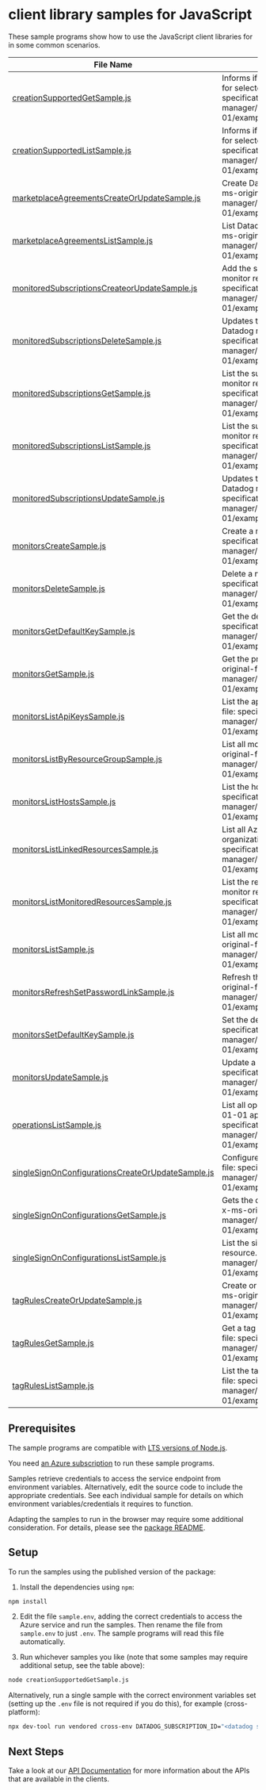 # client library samples for JavaScript

These sample programs show how to use the JavaScript client libraries for in some common scenarios.

| **File Name**                                                                                       | **Description**                                                                                                                                                                                                                       |
| --------------------------------------------------------------------------------------------------- | ------------------------------------------------------------------------------------------------------------------------------------------------------------------------------------------------------------------------------------- |
| [creationSupportedGetSample.js][creationsupportedgetsample]                                         | Informs if the current subscription is being already monitored for selected Datadog organization. x-ms-original-file: specification/datadog/resource-manager/Microsoft.Datadog/stable/2023-01-01/examples/CreationSupported_Get.json  |
| [creationSupportedListSample.js][creationsupportedlistsample]                                       | Informs if the current subscription is being already monitored for selected Datadog organization. x-ms-original-file: specification/datadog/resource-manager/Microsoft.Datadog/stable/2023-01-01/examples/CreationSupported_List.json |
| [marketplaceAgreementsCreateOrUpdateSample.js][marketplaceagreementscreateorupdatesample]           | Create Datadog marketplace agreement in the subscription. x-ms-original-file: specification/datadog/resource-manager/Microsoft.Datadog/stable/2023-01-01/examples/MarketplaceAgreements_Create.json                                   |
| [marketplaceAgreementsListSample.js][marketplaceagreementslistsample]                               | List Datadog marketplace agreements in the subscription. x-ms-original-file: specification/datadog/resource-manager/Microsoft.Datadog/stable/2023-01-01/examples/MarketplaceAgreements_List.json                                      |
| [monitoredSubscriptionsCreateorUpdateSample.js][monitoredsubscriptionscreateorupdatesample]         | Add the subscriptions that should be monitored by the Datadog monitor resource. x-ms-original-file: specification/datadog/resource-manager/Microsoft.Datadog/stable/2023-01-01/examples/MonitoredSubscriptions_CreateorUpdate.json    |
| [monitoredSubscriptionsDeleteSample.js][monitoredsubscriptionsdeletesample]                         | Updates the subscriptions that are being monitored by the Datadog monitor resource x-ms-original-file: specification/datadog/resource-manager/Microsoft.Datadog/stable/2023-01-01/examples/MonitoredSubscriptions_Delete.json         |
| [monitoredSubscriptionsGetSample.js][monitoredsubscriptionsgetsample]                               | List the subscriptions currently being monitored by the Datadog monitor resource. x-ms-original-file: specification/datadog/resource-manager/Microsoft.Datadog/stable/2023-01-01/examples/MonitoredSubscriptions_Get.json             |
| [monitoredSubscriptionsListSample.js][monitoredsubscriptionslistsample]                             | List the subscriptions currently being monitored by the Datadog monitor resource. x-ms-original-file: specification/datadog/resource-manager/Microsoft.Datadog/stable/2023-01-01/examples/MonitoredSubscriptions_List.json            |
| [monitoredSubscriptionsUpdateSample.js][monitoredsubscriptionsupdatesample]                         | Updates the subscriptions that are being monitored by the Datadog monitor resource x-ms-original-file: specification/datadog/resource-manager/Microsoft.Datadog/stable/2023-01-01/examples/MonitoredSubscriptions_Update.json         |
| [monitorsCreateSample.js][monitorscreatesample]                                                     | Create a monitor resource. x-ms-original-file: specification/datadog/resource-manager/Microsoft.Datadog/stable/2023-01-01/examples/Monitors_Create.json                                                                               |
| [monitorsDeleteSample.js][monitorsdeletesample]                                                     | Delete a monitor resource. x-ms-original-file: specification/datadog/resource-manager/Microsoft.Datadog/stable/2023-01-01/examples/Monitors_Delete.json                                                                               |
| [monitorsGetDefaultKeySample.js][monitorsgetdefaultkeysample]                                       | Get the default api key. x-ms-original-file: specification/datadog/resource-manager/Microsoft.Datadog/stable/2023-01-01/examples/ApiKeys_GetDefaultKey.json                                                                           |
| [monitorsGetSample.js][monitorsgetsample]                                                           | Get the properties of a specific monitor resource. x-ms-original-file: specification/datadog/resource-manager/Microsoft.Datadog/stable/2023-01-01/examples/Monitors_Get.json                                                          |
| [monitorsListApiKeysSample.js][monitorslistapikeyssample]                                           | List the api keys for a given monitor resource. x-ms-original-file: specification/datadog/resource-manager/Microsoft.Datadog/stable/2023-01-01/examples/ApiKeys_List.json                                                             |
| [monitorsListByResourceGroupSample.js][monitorslistbyresourcegroupsample]                           | List all monitors under the specified resource group. x-ms-original-file: specification/datadog/resource-manager/Microsoft.Datadog/stable/2023-01-01/examples/Monitors_ListByResourceGroup.json                                       |
| [monitorsListHostsSample.js][monitorslisthostssample]                                               | List the hosts for a given monitor resource. x-ms-original-file: specification/datadog/resource-manager/Microsoft.Datadog/stable/2023-01-01/examples/Hosts_List.json                                                                  |
| [monitorsListLinkedResourcesSample.js][monitorslistlinkedresourcessample]                           | List all Azure resources associated to the same Datadog organization as the target resource. x-ms-original-file: specification/datadog/resource-manager/Microsoft.Datadog/stable/2023-01-01/examples/LinkedResources_List.json        |
| [monitorsListMonitoredResourcesSample.js][monitorslistmonitoredresourcessample]                     | List the resources currently being monitored by the Datadog monitor resource. x-ms-original-file: specification/datadog/resource-manager/Microsoft.Datadog/stable/2023-01-01/examples/MonitoredResources_List.json                    |
| [monitorsListSample.js][monitorslistsample]                                                         | List all monitors under the specified subscription. x-ms-original-file: specification/datadog/resource-manager/Microsoft.Datadog/stable/2023-01-01/examples/Monitors_List.json                                                        |
| [monitorsRefreshSetPasswordLinkSample.js][monitorsrefreshsetpasswordlinksample]                     | Refresh the set password link and return a latest one. x-ms-original-file: specification/datadog/resource-manager/Microsoft.Datadog/stable/2023-01-01/examples/RefreshSetPassword_Get.json                                            |
| [monitorsSetDefaultKeySample.js][monitorssetdefaultkeysample]                                       | Set the default api key. x-ms-original-file: specification/datadog/resource-manager/Microsoft.Datadog/stable/2023-01-01/examples/ApiKeys_SetDefaultKey.json                                                                           |
| [monitorsUpdateSample.js][monitorsupdatesample]                                                     | Update a monitor resource. x-ms-original-file: specification/datadog/resource-manager/Microsoft.Datadog/stable/2023-01-01/examples/Monitors_Update.json                                                                               |
| [operationsListSample.js][operationslistsample]                                                     | List all operations provided by Microsoft.Datadog for the 2023-01-01 api version. x-ms-original-file: specification/datadog/resource-manager/Microsoft.Datadog/stable/2023-01-01/examples/Operations_List.json                        |
| [singleSignOnConfigurationsCreateOrUpdateSample.js][singlesignonconfigurationscreateorupdatesample] | Configures single-sign-on for this resource. x-ms-original-file: specification/datadog/resource-manager/Microsoft.Datadog/stable/2023-01-01/examples/SingleSignOnConfigurations_CreateOrUpdate.json                                   |
| [singleSignOnConfigurationsGetSample.js][singlesignonconfigurationsgetsample]                       | Gets the datadog single sign-on resource for the given Monitor. x-ms-original-file: specification/datadog/resource-manager/Microsoft.Datadog/stable/2023-01-01/examples/SingleSignOnConfigurations_Get.json                           |
| [singleSignOnConfigurationsListSample.js][singlesignonconfigurationslistsample]                     | List the single sign-on configurations for a given monitor resource. x-ms-original-file: specification/datadog/resource-manager/Microsoft.Datadog/stable/2023-01-01/examples/SingleSignOnConfigurations_List.json                     |
| [tagRulesCreateOrUpdateSample.js][tagrulescreateorupdatesample]                                     | Create or update a tag rule set for a given monitor resource. x-ms-original-file: specification/datadog/resource-manager/Microsoft.Datadog/stable/2023-01-01/examples/TagRules_CreateOrUpdate.json                                    |
| [tagRulesGetSample.js][tagrulesgetsample]                                                           | Get a tag rule set for a given monitor resource. x-ms-original-file: specification/datadog/resource-manager/Microsoft.Datadog/stable/2023-01-01/examples/TagRules_Get.json                                                            |
| [tagRulesListSample.js][tagruleslistsample]                                                         | List the tag rules for a given monitor resource. x-ms-original-file: specification/datadog/resource-manager/Microsoft.Datadog/stable/2023-01-01/examples/TagRules_List.json                                                           |

## Prerequisites

The sample programs are compatible with [LTS versions of Node.js](https://github.com/nodejs/release#release-schedule).

You need [an Azure subscription][freesub] to run these sample programs.

Samples retrieve credentials to access the service endpoint from environment variables. Alternatively, edit the source code to include the appropriate credentials. See each individual sample for details on which environment variables/credentials it requires to function.

Adapting the samples to run in the browser may require some additional consideration. For details, please see the [package README][package].

## Setup

To run the samples using the published version of the package:

1. Install the dependencies using `npm`:

```bash
npm install
```

2. Edit the file `sample.env`, adding the correct credentials to access the Azure service and run the samples. Then rename the file from `sample.env` to just `.env`. The sample programs will read this file automatically.

3. Run whichever samples you like (note that some samples may require additional setup, see the table above):

```bash
node creationSupportedGetSample.js
```

Alternatively, run a single sample with the correct environment variables set (setting up the `.env` file is not required if you do this), for example (cross-platform):

```bash
npx dev-tool run vendored cross-env DATADOG_SUBSCRIPTION_ID="<datadog subscription id>" node creationSupportedGetSample.js
```

## Next Steps

Take a look at our [API Documentation][apiref] for more information about the APIs that are available in the clients.

[creationsupportedgetsample]: https://github.com/Azure/azure-sdk-for-js/blob/main/sdk/datadog/arm-datadog/samples/v3/javascript/creationSupportedGetSample.js
[creationsupportedlistsample]: https://github.com/Azure/azure-sdk-for-js/blob/main/sdk/datadog/arm-datadog/samples/v3/javascript/creationSupportedListSample.js
[marketplaceagreementscreateorupdatesample]: https://github.com/Azure/azure-sdk-for-js/blob/main/sdk/datadog/arm-datadog/samples/v3/javascript/marketplaceAgreementsCreateOrUpdateSample.js
[marketplaceagreementslistsample]: https://github.com/Azure/azure-sdk-for-js/blob/main/sdk/datadog/arm-datadog/samples/v3/javascript/marketplaceAgreementsListSample.js
[monitoredsubscriptionscreateorupdatesample]: https://github.com/Azure/azure-sdk-for-js/blob/main/sdk/datadog/arm-datadog/samples/v3/javascript/monitoredSubscriptionsCreateorUpdateSample.js
[monitoredsubscriptionsdeletesample]: https://github.com/Azure/azure-sdk-for-js/blob/main/sdk/datadog/arm-datadog/samples/v3/javascript/monitoredSubscriptionsDeleteSample.js
[monitoredsubscriptionsgetsample]: https://github.com/Azure/azure-sdk-for-js/blob/main/sdk/datadog/arm-datadog/samples/v3/javascript/monitoredSubscriptionsGetSample.js
[monitoredsubscriptionslistsample]: https://github.com/Azure/azure-sdk-for-js/blob/main/sdk/datadog/arm-datadog/samples/v3/javascript/monitoredSubscriptionsListSample.js
[monitoredsubscriptionsupdatesample]: https://github.com/Azure/azure-sdk-for-js/blob/main/sdk/datadog/arm-datadog/samples/v3/javascript/monitoredSubscriptionsUpdateSample.js
[monitorscreatesample]: https://github.com/Azure/azure-sdk-for-js/blob/main/sdk/datadog/arm-datadog/samples/v3/javascript/monitorsCreateSample.js
[monitorsdeletesample]: https://github.com/Azure/azure-sdk-for-js/blob/main/sdk/datadog/arm-datadog/samples/v3/javascript/monitorsDeleteSample.js
[monitorsgetdefaultkeysample]: https://github.com/Azure/azure-sdk-for-js/blob/main/sdk/datadog/arm-datadog/samples/v3/javascript/monitorsGetDefaultKeySample.js
[monitorsgetsample]: https://github.com/Azure/azure-sdk-for-js/blob/main/sdk/datadog/arm-datadog/samples/v3/javascript/monitorsGetSample.js
[monitorslistapikeyssample]: https://github.com/Azure/azure-sdk-for-js/blob/main/sdk/datadog/arm-datadog/samples/v3/javascript/monitorsListApiKeysSample.js
[monitorslistbyresourcegroupsample]: https://github.com/Azure/azure-sdk-for-js/blob/main/sdk/datadog/arm-datadog/samples/v3/javascript/monitorsListByResourceGroupSample.js
[monitorslisthostssample]: https://github.com/Azure/azure-sdk-for-js/blob/main/sdk/datadog/arm-datadog/samples/v3/javascript/monitorsListHostsSample.js
[monitorslistlinkedresourcessample]: https://github.com/Azure/azure-sdk-for-js/blob/main/sdk/datadog/arm-datadog/samples/v3/javascript/monitorsListLinkedResourcesSample.js
[monitorslistmonitoredresourcessample]: https://github.com/Azure/azure-sdk-for-js/blob/main/sdk/datadog/arm-datadog/samples/v3/javascript/monitorsListMonitoredResourcesSample.js
[monitorslistsample]: https://github.com/Azure/azure-sdk-for-js/blob/main/sdk/datadog/arm-datadog/samples/v3/javascript/monitorsListSample.js
[monitorsrefreshsetpasswordlinksample]: https://github.com/Azure/azure-sdk-for-js/blob/main/sdk/datadog/arm-datadog/samples/v3/javascript/monitorsRefreshSetPasswordLinkSample.js
[monitorssetdefaultkeysample]: https://github.com/Azure/azure-sdk-for-js/blob/main/sdk/datadog/arm-datadog/samples/v3/javascript/monitorsSetDefaultKeySample.js
[monitorsupdatesample]: https://github.com/Azure/azure-sdk-for-js/blob/main/sdk/datadog/arm-datadog/samples/v3/javascript/monitorsUpdateSample.js
[operationslistsample]: https://github.com/Azure/azure-sdk-for-js/blob/main/sdk/datadog/arm-datadog/samples/v3/javascript/operationsListSample.js
[singlesignonconfigurationscreateorupdatesample]: https://github.com/Azure/azure-sdk-for-js/blob/main/sdk/datadog/arm-datadog/samples/v3/javascript/singleSignOnConfigurationsCreateOrUpdateSample.js
[singlesignonconfigurationsgetsample]: https://github.com/Azure/azure-sdk-for-js/blob/main/sdk/datadog/arm-datadog/samples/v3/javascript/singleSignOnConfigurationsGetSample.js
[singlesignonconfigurationslistsample]: https://github.com/Azure/azure-sdk-for-js/blob/main/sdk/datadog/arm-datadog/samples/v3/javascript/singleSignOnConfigurationsListSample.js
[tagrulescreateorupdatesample]: https://github.com/Azure/azure-sdk-for-js/blob/main/sdk/datadog/arm-datadog/samples/v3/javascript/tagRulesCreateOrUpdateSample.js
[tagrulesgetsample]: https://github.com/Azure/azure-sdk-for-js/blob/main/sdk/datadog/arm-datadog/samples/v3/javascript/tagRulesGetSample.js
[tagruleslistsample]: https://github.com/Azure/azure-sdk-for-js/blob/main/sdk/datadog/arm-datadog/samples/v3/javascript/tagRulesListSample.js
[apiref]: https://docs.microsoft.com/javascript/api/@azure/arm-datadog?view=azure-node-preview
[freesub]: https://azure.microsoft.com/free/
[package]: https://github.com/Azure/azure-sdk-for-js/tree/main/sdk/datadog/arm-datadog/README.md

